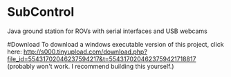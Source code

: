# SubControl
Java ground station for ROVs with serial interfaces and USB webcams

#Download
To download a windows executable version of this project, click here:
http://s000.tinyupload.com/download.php?file_id=55431702046237594217&t=5543170204623759421718817
(probably won't work. I recommend building this yourself.)
